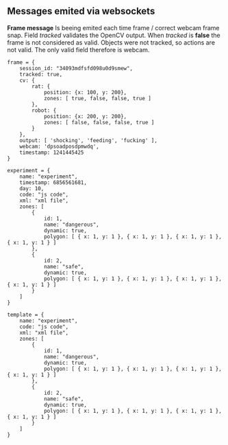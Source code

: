 Messages emited via websockets
---------------

**Frame message**
Is beeing emited each time frame / correct webcam frame snap. Field *tracked* validates the OpenCV output. When *tracked* is **false** the frame is not considered as valid. Objects were not tracked, so actions are not valid. The only valid field therefore is webcam.

	frame = {
		session_id: "34093mdfsfd098u0d9smew",
		tracked: true,
		cv: {
			rat: {
				position: {x: 100, y: 200},
				zones: [ true, false, false, true ]
			},
			robot: {
				position: {x: 200, y: 200},
				zones: [ false, false, false, true ]
			}
		},
		output: [ 'shocking', 'feeding', 'fucking' ],
		webcam: 'dpsoadposdpmwdq',
		timestamp: 1241445425
	}
	
	experiment = {
		name: "experiment",
		timestamp: 6856561681,
		day: 10,
		code: "js code",
		xml: "xml file",
		zones: [
			{ 
				id: 1, 
				name: "dangerous", 
				dynamic: true,
				polygon: [ { x: 1, y: 1 }, { x: 1, y: 1 }, { x: 1, y: 1 }, { x: 1, y: 1 } ] 
			},
			{ 
				id: 2, 
				name: "safe", 
				dynamic: true,
				polygon: [ { x: 1, y: 1 }, { x: 1, y: 1 }, { x: 1, y: 1 }, { x: 1, y: 1 } ] 
			}
		]		
	}
	
	template = {
		name: "experiment",
		code: "js code",
		xml: "xml file",
		zones: [
			{ 
				id: 1, 
				name: "dangerous", 
				dynamic: true,
				polygon: [ { x: 1, y: 1 }, { x: 1, y: 1 }, { x: 1, y: 1 }, { x: 1, y: 1 } ] 
			},
			{ 
				id: 2, 
				name: "safe", 
				dynamic: true,
				polygon: [ { x: 1, y: 1 }, { x: 1, y: 1 }, { x: 1, y: 1 }, { x: 1, y: 1 } ] 
			}
		]
	}
